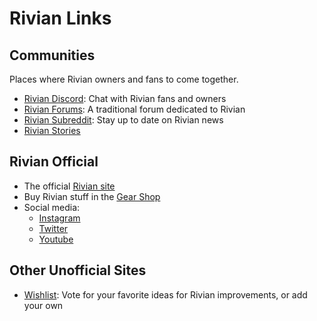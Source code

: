 # Rivian Links

## Communities

Places where Rivian owners and fans to come together.

- [Rivian Discord](https://discord.gg/JjQjSxv3ND):
  Chat with Rivian fans and owners
- [Rivian Forums](https://rivianforums.com):
  A traditional forum dedicated to Rivian
- [Rivian Subreddit](https://reddit.com/r/rivian):
  Stay up to date on Rivian news
- [Rivian Stories](https://s00n.rivianstories.com/)

## Rivian Official

- The official [Rivian site](https://rivian.com)
- Buy Rivian stuff in the [Gear Shop](https://rivian.com/gear-shop)
- Social media:
  - [Instagram](http://instagram.com/rivianofficial)
  - [Twitter](https://twitter.com/rivian)
  - [Youtube](https://www.youtube.com/c/RivianOfficial)

## Other Unofficial Sites

- [Wishlist](https://rivian.software/wishlist/):
  Vote for your favorite ideas for Rivian improvements, or add your own
